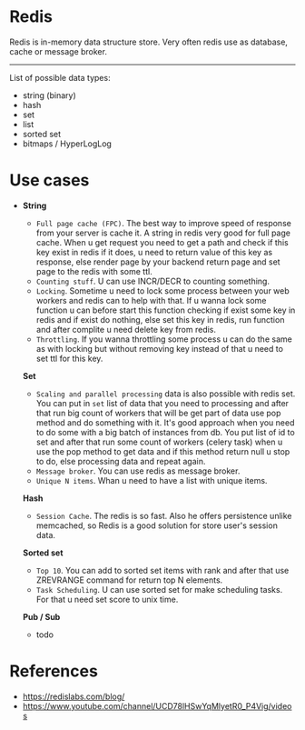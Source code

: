 # Redis

Redis is in-memory data structure store. Very often redis use as database, cache or message broker.

___

List of possible data types:

- string (binary)
- hash
- set 
- list
- sorted set
- bitmaps / HyperLogLog

# Use cases

- **String**

  - `Full page cache (FPC)`. The best way to improve speed of response from your server is cache it. 
  A string in redis very good for full page cache. When u get request you  need to get a path and 
  check if this key exist in redis if it does, u need to return value of this key as response, else 
  render page by your backend return page and set page to the redis with some ttl.
  - `Counting stuff`. U can use INCR/DECR to counting something.
  - `Locking`. Sometime u need to lock some process between your web workers and redis can 
  to help with that.  If u wanna lock some function u can before start this function checking if exist 
  some key in redis and if exist do nothing, else set this key in redis, run function and after complite 
  u need delete key from redis.
  - `Throttling`. If you wanna throttling some process u can do the same as with locking but without removing
  key instead of that u need to set ttl for this key. 
  
  **Set**

  - `Scaling and parallel processing` data is also possible with redis set. 
  You can put in `set` list of data that you need to processing and after 
  that run big count of workers that will be get part of data use pop method
  and do something with it. It's good approach when you need to do some with
  a big batch of instances from db. You put list of id to set and after that 
  run some count of workers (celery task) when u use the pop method to get data
  and if this method return null u stop to do, else processing data and 
  repeat again.
  - `Message broker`. You can use redis as message broker.
  - `Unique N items`. Whan u need to have a list with unique items.
  
  **Hash**
  
  - `Session Cache`. The redis is so fast. Also he offers persistence unlike memcached, so Redis is a 
  good solution for store user's session data.
  
  **Sorted set**
  
  - `Top 10`. You can add to sorted set items with rank and after that use ZREVRANGE command for return 
  top N elements.
  - `Task Scheduling`. U can use sorted set for make scheduling tasks. For that u need set score to unix time.
  
  **Pub / Sub**
  
  - todo


# References

- https://redislabs.com/blog/
- https://www.youtube.com/channel/UCD78lHSwYqMlyetR0_P4Vig/videos
